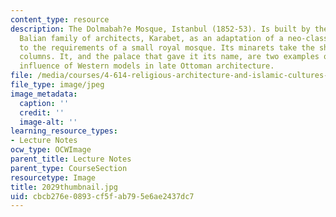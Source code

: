 ```yaml
---
content_type: resource
description: The Dolmabah?e Mosque, Istanbul (1852-53). Is built by the first of the
  Balian family of architects, Karabet, as an adaptation of a neo-classical style
  to the requirements of a small royal mosque. Its minarets take the shape of Corinthian
  columns. It, and the palace that gave it its name, are two examples of the strong
  influence of Western models in late Ottoman architecture.
file: /media/courses/4-614-religious-architecture-and-islamic-cultures-fall-2002/cbcb276e0893cf5fab795e6ae2437dc7_2029thumbnail.jpg
file_type: image/jpeg
image_metadata:
  caption: ''
  credit: ''
  image-alt: ''
learning_resource_types:
- Lecture Notes
ocw_type: OCWImage
parent_title: Lecture Notes
parent_type: CourseSection
resourcetype: Image
title: 2029thumbnail.jpg
uid: cbcb276e-0893-cf5f-ab79-5e6ae2437dc7
---
```

